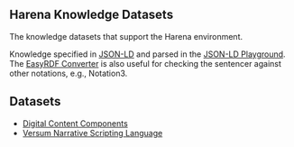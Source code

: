 ## Harena Knowledge Datasets

The knowledge datasets that support the Harena environment.

Knowledge specified in [JSON-LD](https://json-ld.org/) and parsed in the [JSON-LD Playground](https://json-ld.org/playground/). The [EasyRDF Converter](http://www.easyrdf.org/converter) is also useful for checking the sentencer against other notations, e.g., Notation3.

## Datasets
* [Digital Content Components](dcc)
* [Versum Narrative Scripting Language](versum)
